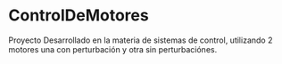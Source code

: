 # ControlDeMotores
Proyecto Desarrollado en la materia de sistemas de control, utilizando 2 motores una con perturbación y otra sin perturbaciónes.
